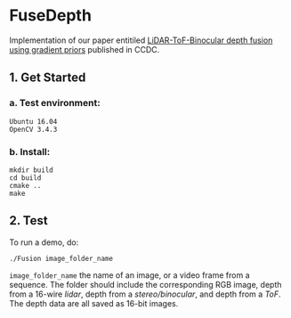 # FuseDepth
Implementation of our paper entitiled [LiDAR-ToF-Binocular depth fusion using gradient priors](https://ieeexplore.ieee.org/abstract/document/9163815) published in CCDC.
## 1. Get Started
### a. Test environment:
```shell script
Ubuntu 16.04
OpenCV 3.4.3
```
### b. Install:
```shell script
mkdir build
cd build
cmake ..
make
```
## 2. Test
To run a demo, do:
```shell script
./Fusion image_folder_name
```
`image_folder_name` the name of an image, or a video frame from a sequence. The folder should include the corresponding RGB image, depth from a 16-wire *lidar*, depth from a *stereo/binocular*, and depth from a *ToF*. The depth data are all saved as 16-bit images. 
